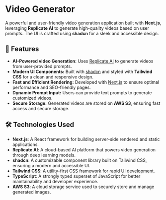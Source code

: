 # Video Generator  

A powerful and user-friendly video generation application built with **Next.js**, leveraging **Replicate AI** to generate high-quality videos based on user prompts. The UI is crafted using **shadcn** for a sleek and accessible design.  

## 🚀 Features  

- **AI-Powered video Generation:** Uses [Replicate AI](https://replicate.com/) to generate videos from user-provided prompts.  
- **Modern UI Components:** Built with [shadcn](https://shadcn.dev/) and styled with **Tailwind CSS** for a clean and responsive design.  
- **Fast and Efficient Rendering:** Developed with [Next.js](https://nextjs.org/) to ensure optimal performance and SEO-friendly pages.  
- **Dynamic Prompt Input:** Users can provide text prompts to generate customized videos.  
- **Secure Storage:** Generated videos are stored on **AWS S3**, ensuring fast access and secure storage.  

## 🛠️ Technologies Used  

- **Next.js**: A React framework for building server-side rendered and static applications.  
- **Replicate AI**: A cloud-based AI platform that powers video generation through deep learning models.  
- **shadcn**: A customizable component library built on Tailwind CSS, ensuring a modern and accessible UI.  
- **Tailwind CSS**: A utility-first CSS framework for rapid UI development.  
- **TypeScript**: A strongly typed superset of JavaScript for better maintainability and developer experience.  
- **AWS S3**: A cloud storage service used to securely store and manage generated images.  
